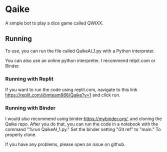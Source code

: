 # Qaike
A simple bot to play a dice game called QWIXX.

## Running
To use, you can run the file called QaikeAI_1.py with a Python interpreter.

You can also use an online python interpreter. I recommend relpit.com or
	Binder.

### Running with Replit
If you want to run the code using replit.com, navigate to this link https://replit.com/@mteam888/Qaike?v=1
and click run.

### Running with Binder
I would also recommend using binder:https://mybinder.org/, and cloning the Qaike repo. After you do that, you can run the code in a notebook with the command "%run QaikeAI_1.py." Set the binder setting "Git ref" to "main." To properly clone.

If you have any problems, please open an issue on github.
